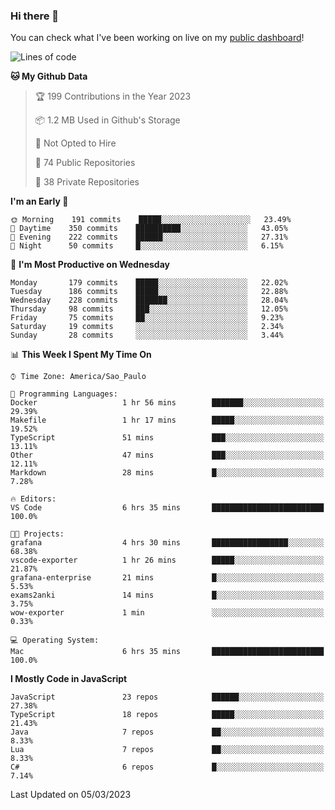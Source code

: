 ### Hi there 👋

<!--
**guicaulada/guicaulada** is a ✨ _special_ ✨ repository because its `README.md` (this file) appears on your GitHub profile.

Here are some ideas to get you started:

- 🔭 I’m currently working on ...
- 🌱 I’m currently learning ...
- 👯 I’m looking to collaborate on ...
- 🤔 I’m looking for help with ...
- 💬 Ask me about ...
- 📫 How to reach me: ...
- 😄 Pronouns: ...
- ⚡ Fun fact: ...
-->

You can check what I've been working on live on my [public dashboard](https://guicaulada.grafana.net/public-dashboards/7b7f644500ec4e6cb5d7a4e7b5ed0dab)!

<!--START_SECTION:waka-->
![Lines of code](https://img.shields.io/badge/From%20Hello%20World%20I%27ve%20Written-2.6%20million%20lines%20of%20code-blue)

**🐱 My Github Data** 

> 🏆 199 Contributions in the Year 2023
 > 
> 📦 1.2 MB Used in Github's Storage 
 > 
> 🚫 Not Opted to Hire
 > 
> 📜 74 Public Repositories 
 > 
> 🔑 38 Private Repositories  
 > 
**I'm an Early 🐤** 

```text
🌞 Morning    191 commits    █████░░░░░░░░░░░░░░░░░░░░   23.49% 
🌆 Daytime    350 commits    ██████████░░░░░░░░░░░░░░░   43.05% 
🌃 Evening    222 commits    ██████░░░░░░░░░░░░░░░░░░░   27.31% 
🌙 Night      50 commits     █░░░░░░░░░░░░░░░░░░░░░░░░   6.15%

```
📅 **I'm Most Productive on Wednesday** 

```text
Monday       179 commits    █████░░░░░░░░░░░░░░░░░░░░   22.02% 
Tuesday      186 commits    █████░░░░░░░░░░░░░░░░░░░░   22.88% 
Wednesday    228 commits    ███████░░░░░░░░░░░░░░░░░░   28.04% 
Thursday     98 commits     ███░░░░░░░░░░░░░░░░░░░░░░   12.05% 
Friday       75 commits     ██░░░░░░░░░░░░░░░░░░░░░░░   9.23% 
Saturday     19 commits     ░░░░░░░░░░░░░░░░░░░░░░░░░   2.34% 
Sunday       28 commits     ░░░░░░░░░░░░░░░░░░░░░░░░░   3.44%

```


📊 **This Week I Spent My Time On** 

```text
⌚︎ Time Zone: America/Sao_Paulo

💬 Programming Languages: 
Docker                   1 hr 56 mins        ███████░░░░░░░░░░░░░░░░░░   29.39% 
Makefile                 1 hr 17 mins        █████░░░░░░░░░░░░░░░░░░░░   19.52% 
TypeScript               51 mins             ███░░░░░░░░░░░░░░░░░░░░░░   13.11% 
Other                    47 mins             ███░░░░░░░░░░░░░░░░░░░░░░   12.11% 
Markdown                 28 mins             █░░░░░░░░░░░░░░░░░░░░░░░░   7.28%

🔥 Editors: 
VS Code                  6 hrs 35 mins       █████████████████████████   100.0%

🐱‍💻 Projects: 
grafana                  4 hrs 30 mins       █████████████████░░░░░░░░   68.38% 
vscode-exporter          1 hr 26 mins        █████░░░░░░░░░░░░░░░░░░░░   21.87% 
grafana-enterprise       21 mins             █░░░░░░░░░░░░░░░░░░░░░░░░   5.53% 
exams2anki               14 mins             █░░░░░░░░░░░░░░░░░░░░░░░░   3.75% 
wow-exporter             1 min               ░░░░░░░░░░░░░░░░░░░░░░░░░   0.33%

💻 Operating System: 
Mac                      6 hrs 35 mins       █████████████████████████   100.0%

```

**I Mostly Code in JavaScript** 

```text
JavaScript               23 repos            ██████░░░░░░░░░░░░░░░░░░░   27.38% 
TypeScript               18 repos            █████░░░░░░░░░░░░░░░░░░░░   21.43% 
Java                     7 repos             ██░░░░░░░░░░░░░░░░░░░░░░░   8.33% 
Lua                      7 repos             ██░░░░░░░░░░░░░░░░░░░░░░░   8.33% 
C#                       6 repos             █░░░░░░░░░░░░░░░░░░░░░░░░   7.14%

```



 Last Updated on 05/03/2023
<!--END_SECTION:waka-->
